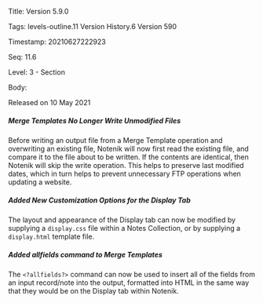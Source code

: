 Title:  Version 5.9.0

Tags:   levels-outline.11 Version History.6 Version 590

Timestamp: 20210627222923

Seq:    11.6

Level:  3 - Section

Body: 

Released on 10 May 2021
 
##### Merge Templates No Longer Write Unmodified Files

Before writing an output file from a Merge Template operation and overwriting an existing file, Notenik will now first read the existing file, and compare it to the file about to be written. If the contents are identical, then Notenik will skip the write operation. This helps to preserve last modified dates, which in turn helps to prevent unnecessary FTP operations when updating a website. 

 
##### Added New Customization Options for the Display Tab

The layout and appearance of the Display tab can now be modified by supplying a `display.css` file within a Notes Collection, or by supplying a `display.html` template file. 

 
##### Added allfields command to Merge Templates

The `<?allfields?>` command can now be used to insert all of the fields from an input record/note into the output, formatted into HTML in the same way that they would be on the Display tab within Notenik.

